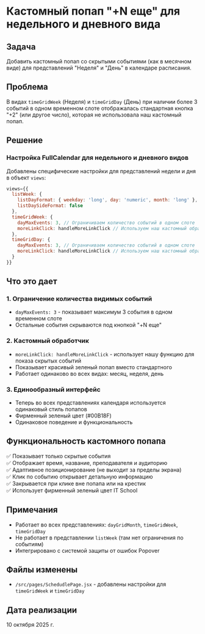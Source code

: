 # Кастомный попап "+N еще" для недельного и дневного вида

## Задача
Добавить кастомный попап со скрытыми событиями (как в месячном виде) для представлений "Неделя" и "День" в календаре расписания.

## Проблема
В видах `timeGridWeek` (Неделя) и `timeGridDay` (День) при наличии более 3 событий в одном временном слоте отображалась стандартная кнопка "+2" (или другое число), которая не использовала наш кастомный попап.

## Решение

### Настройка FullCalendar для недельного и дневного видов

Добавлены специфические настройки для представлений недели и дня в объект `views`:

```javascript
views={{
  listWeek: {
    listDayFormat: { weekday: 'long', day: 'numeric', month: 'long' },
    listDaySideFormat: false
  },
  timeGridWeek: {
    dayMaxEvents: 3, // Ограничиваем количество событий в одном слоте
    moreLinkClick: handleMoreLinkClick // Используем наш кастомный обработчик
  },
  timeGridDay: {
    dayMaxEvents: 3, // Ограничиваем количество событий в одном слоте
    moreLinkClick: handleMoreLinkClick // Используем наш кастомный обработчик
  }
}}
```

## Что это дает

### 1. **Ограничение количества видимых событий**
   - `dayMaxEvents: 3` - показывает максимум 3 события в одном временном слоте
   - Остальные события скрываются под кнопкой "+N еще"

### 2. **Кастомный обработчик**
   - `moreLinkClick: handleMoreLinkClick` - использует нашу функцию для показа скрытых событий
   - Показывает красивый зеленый попап вместо стандартного
   - Работает одинаково во всех видах: месяц, неделя, день

### 3. **Единообразный интерфейс**
   - Теперь во всех представлениях календаря используется одинаковый стиль попапов
   - Фирменный зеленый цвет (#00B18F)
   - Одинаковое поведение и функциональность

## Функциональность кастомного попапа

✅ Показывает только скрытые события  
✅ Отображает время, название, преподавателя и аудиторию  
✅ Адаптивное позиционирование (не выходит за пределы экрана)  
✅ Клик по событию открывает детальную информацию  
✅ Закрывается при клике вне попапа или на крестик  
✅ Использует фирменный зеленый цвет IT School  

## Примечания

- Работает во всех представлениях: `dayGridMonth`, `timeGridWeek`, `timeGridDay`
- Не работает в представлении `listWeek` (там нет ограничения по событиям)
- Интегрировано с системой защиты от ошибок Popover

## Файлы изменены

- `/src/pages/SchedudlePage.jsx` - добавлены настройки для `timeGridWeek` и `timeGridDay`

## Дата реализации
10 октября 2025 г.
